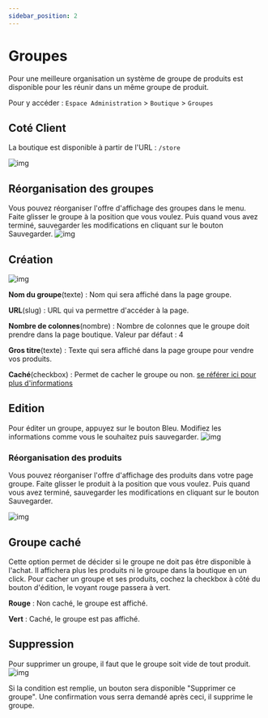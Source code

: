 ```yaml
---
sidebar_position: 2
---
```


# Groupes
Pour une meilleure organisation un système de groupe de produits est disponible pour les réunir dans un même groupe de produit.

Pour y accéder : `Espace Administration` > `Boutique` > `Groupes`

## Coté Client

La boutique est disponible à partir de l'URL : `/store`

![img](https://media.discordapp.net/attachments/475073153509490689/957673056321568848/unknown.png)

## Réorganisation des groupes
Vous pouvez réorganiser l'offre d'affichage des groupes dans le menu. Faite glisser le groupe à la position que vous voulez. Puis quand vous avez terminé, sauvegarder les modifications en cliquant sur le bouton Sauvegarder.
![img](https://media.discordapp.net/attachments/475073153509490689/957624428617936936/unknown.png)

## Création
![img](https://media.discordapp.net/attachments/475073153509490689/957628485495566396/unknown.png)

**Nom du groupe**(texte) : Nom qui sera affiché dans la page groupe.

**URL**(slug) : URL qui va permettre d'accéder à la page.

**Nombre de colonnes**(nombre) : Nombre de colonnes que le groupe doit prendre dans la page boutique. Valeur par défaut : 4

**Gros titre**(texte) : Texte qui sera affiché dans la page groupe pour vendre vos produits.

**Caché**(checkbox) : Permet de cacher le groupe ou non. [se référer ici pour plus d'informations](./group#groupe-caché)

## Edition

Pour éditer un groupe, appuyez sur le bouton Bleu.
Modifiez les informations comme vous le souhaitez puis sauvegarder.
![img](https://media.discordapp.net/attachments/475073153509490689/957669451283722320/unknown.png)

### Réorganisation des produits
Vous pouvez réorganiser l'offre d'affichage des produits dans votre page groupe. Faite glisser le produit à la position que vous voulez. Puis quand vous avez terminé, sauvegarder les modifications en cliquant sur le bouton Sauvegarder.

![img](https://media.discordapp.net/attachments/475073153509490689/957627367365419068/unknown.png)
## Groupe caché
Cette option permet de décider si le groupe ne doit pas être disponible à l'achat. Il affichera plus les produits ni le groupe dans la boutique en un click. Pour cacher un groupe et ses produits, cochez la checkbox à côté du bouton d'édition, le voyant rouge passera à vert.

**Rouge** : Non caché, le groupe est affiché.

**Vert** : Caché, le groupe est pas affiché.

## Suppression
Pour supprimer un groupe, il faut que le groupe soit vide de tout produit. 
![img](https://media.discordapp.net/attachments/475073153509490689/957626621760782396/unknown.png)

Si la condition est remplie, un bouton sera disponible "Supprimer ce groupe". Une confirmation vous serra demandé après ceci, il supprime le groupe.